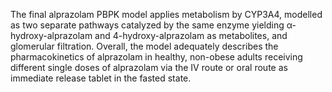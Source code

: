 The final alprazolam PBPK model applies metabolism by CYP3A4, modelled as two separate pathways catalyzed by the same enzyme yielding α-hydroxy-alprazolam and 4-hydroxy-alprazolam as metabolites, and glomerular filtration. Overall, the model adequately describes the pharmacokinetics of alprazolam in healthy, non-obese adults receiving different single doses of alprazolam via the IV route or oral route as immediate release tablet in the fasted state.




